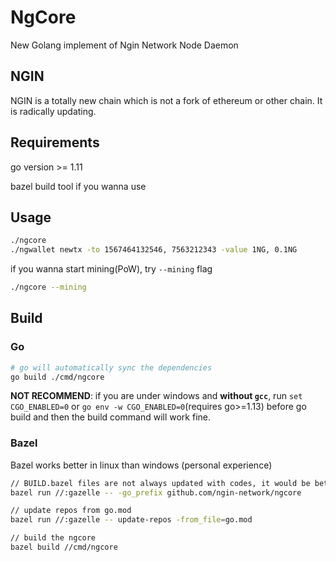# NgCore

New Golang implement of Ngin Network Node Daemon

## NGIN

NGIN is a totally new chain which is not a fork of ethereum or other chain. It is radically updating.

## Requirements

go version >= 1.11

bazel build tool if you wanna use

## Usage

```bash
./ngcore
./ngwallet newtx -to 1567464132546, 7563212343 -value 1NG, 0.1NG  
``` 

if you wanna start mining(PoW), try `--mining` flag

```bash
./ngcore --mining
```

## Build

### Go

```bash
# go will automatically sync the dependencies
go build ./cmd/ngcore
```

**NOT RECOMMEND**: if you are under windows and **without `gcc`**, run `set CGO_ENABLED=0` or `go env -w CGO_ENABLED=0`(requires go>=1.13) before go build and then the build command will work fine.

### Bazel

Bazel works better in linux than windows (personal experience)

```bash
// BUILD.bazel files are not always updated with codes, it would be better update them (with gazelle)
bazel run //:gazelle -- -go_prefix github.com/ngin-network/ngcore

// update repos from go.mod
bazel run //:gazelle -- update-repos -from_file=go.mod

// build the ngcore
bazel build //cmd/ngcore
```
